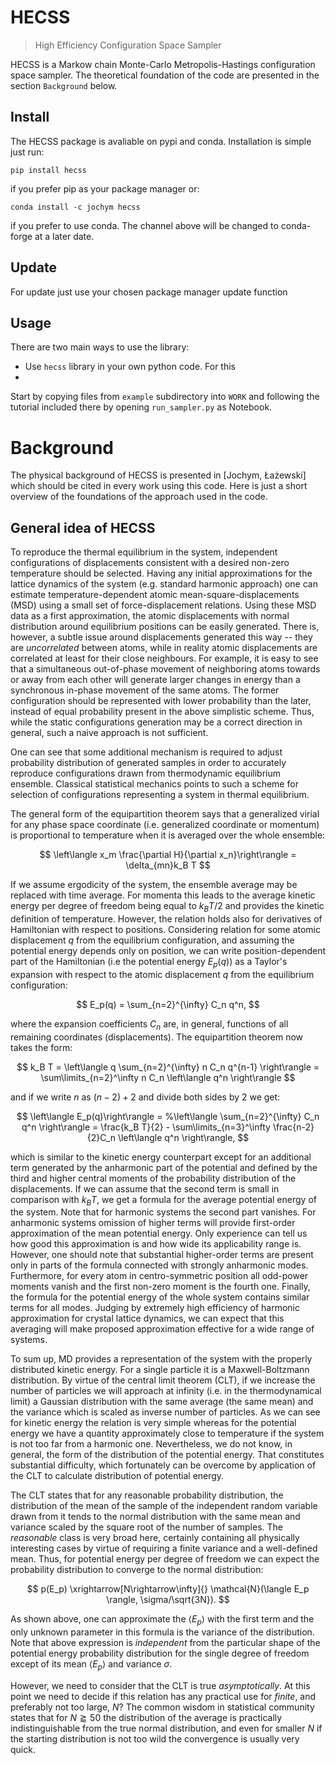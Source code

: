 # HECSS
> High Efficiency Configuration Space Sampler


HECSS is a Markow chain Monte-Carlo Metropolis-Hastings configuration space sampler. The theoretical foundation of the code are presented in the section `Background` below.

## Install

The HECSS package is avaliable on pypi and conda. Installation is simple just run:
```
pip install hecss
```
if you prefer pip as your package manager or:
```
conda install -c jochym hecss
```
if you prefer to use conda. The channel above will be changed to conda-forge at a later date.

## Update

For update just use your chosen package manager update function

## Usage

There are two main ways to use the library:
 * Use `hecss` library in your own python code. For this 
 *

Start by copying files from `example` subdirectory into `WORK` and following
the tutorial included there by opening `run_sampler.py` as Notebook.

# Background

The physical background of  HECSS is presented in [Jochym, Łażewski] which should be cited in every work using this code. Here is just a short overview of the foundations of the approach used in the code.



## General idea of HECSS

To reproduce the thermal equilibrium in the system, independent configurations of displacements consistent with a desired non-zero temperature should be selected. 
Having any initial approximations for the lattice dynamics of the system (e.g. standard harmonic approach) one can estimate temperature-dependent atomic mean-square-displacements (MSD) using a small set of force-displacement relations. Using these MSD data as a first approximation, the atomic displacements with normal distribution around equilibrium positions can be easily generated. 
There is, however, a subtle issue around displacements generated this way -- they are *uncorrelated* between atoms, while in reality atomic displacements are correlated at least for their close neighbours. For example, it is easy to see that a simultaneous out-of-phase movement of neighboring atoms towards or away from each other will generate larger changes in energy than a synchronous in-phase movement of the same atoms. The former configuration should be represented with lower probability than the later, instead of equal probability present in the above simplistic scheme. Thus, while the static configurations generation may be a correct direction in general, such a naive approach is not sufficient. 

One can see that some additional mechanism is required to adjust probability distribution of generated samples in order to accurately reproduce configurations drawn from thermodynamic equilibrium ensemble. Classical statistical mechanics points to such a scheme for selection of configurations representing a system in thermal equilibrium.

The general form of the equipartition theorem says that a generalized virial for any phase space coordinate (i.e. generalized coordinate or momentum) is proportional to temperature when it is averaged over the whole ensemble: 

$$
\left\langle x_m \frac{\partial H}{\partial x_n}\right\rangle = \delta_{mn}k_B T 
$$

If we assume ergodicity of the system, the ensemble average may be replaced with time average.
For momenta this leads to the average kinetic energy per degree of freedom being equal to $k_B T/2$ and provides the kinetic definition of temperature. However, the relation holds also for derivatives of Hamiltonian with respect to positions. Considering relation for some atomic displacement $q$ from the equilibrium configuration, and assuming the potential energy depends only on position, we can write position-dependent part of the Hamiltonian (i.e the potential energy $E_p(q)$) as a Taylor's expansion with respect to the atomic displacement $q$ from the equilibrium configuration:

$$
E_p(q) = \sum_{n=2}^{\infty} C_n q^n,
$$

where the expansion coefficients $C_n$ are, in general, functions of all remaining coordinates (displacements). 
The equipartition theorem now takes the form:

$$
k_B T = \left\langle q \sum_{n=2}^{\infty} n C_n q^{n-1} \right\rangle = \sum\limits_{n=2}^\infty n C_n \left\langle q^n \right\rangle
$$

and if we write $n$ as $(n-2)+2$ and divide both sides by $2$ we get:

$$
\left\langle E_p(q)\right\rangle = 
%\left\langle \sum_{n=2}^{\infty} C_n q^n \right\rangle = 
\frac{k_B T}{2} - 
    \sum\limits_{n=3}^\infty \frac{n-2}{2}C_n \left\langle q^n \right\rangle,
$$

which is similar to the kinetic energy counterpart except for an additional term generated by the anharmonic part of the potential and defined by the third and higher central moments of the probability distribution of the displacements. If we can assume that the second term is small in comparison with $k_B T$, we get a formula for the average potential energy of the system. Note that for harmonic systems the second part vanishes. For anharmonic systems omission of higher terms will provide first-order approximation of the mean potential energy. Only experience can tell us how good this approximation is and how wide its applicability range is. However, one should note that substantial higher-order terms are present only in parts of the formula connected with strongly anharmonic modes. Furthermore, for every atom in centro-symmetric position all odd-power moments vanish and the first non-zero moment is the fourth one. Finally, the formula for the potential energy of the whole system contains similar terms for all modes. Judging by extremely high efficiency of harmonic approximation for crystal lattice dynamics, we can expect that this averaging will make proposed approximation effective for a wide range of systems. 

To sum up, MD provides a representation of the system with the properly distributed kinetic energy. For a single particle it is a Maxwell-Boltzmann distribution. By virtue of the central limit theorem (CLT), if we increase the number of particles we will approach at infinity (i.e. in the thermodynamical limit) a Gaussian distribution with the same average (the same mean) and the variance which is scaled as inverse number of particles. As we can see for kinetic energy the relation is very simple whereas
for the potential energy we have a quantity approximately close to temperature if the system is not too far from a harmonic one. Nevertheless, we do not know, in general, the form of the distribution of the potential energy. That constitutes substantial difficulty, which fortunately can be overcome by application of the CLT to calculate distribution of potential energy.

The CLT states that for any reasonable probability distribution, the distribution of the mean of the sample of the independent random variable drawn from it tends to the normal distribution with the same mean and variance scaled by the square root of the number of samples. The *reasonable* class is very broad here, certainly containing all physically interesting cases by virtue of requiring a finite variance and a well-defined mean. Thus, for potential energy per degree of freedom we can expect the probability distribution to converge to the normal distribution:

$$
p(E_p) \xrightarrow[N\rightarrow\infty]{} \mathcal{N}(\langle E_p \rangle, \sigma/\sqrt{3N}).
$$

As shown above, one can approximate the $\langle E_p \rangle$ with the first term and the only unknown parameter in this formula is the variance of the distribution. Note that above expression is *independent* from the particular shape of the potential energy probability distribution for the single degree of freedom except of its mean $\langle E_p \rangle$ and variance $\sigma$.

However, we need to consider that the CLT is true *asymptotically*. At this point we need to decide if this relation has any practical use for *finite*, and preferably not too large, $N$? The common wisdom in statistical community states that for $N \gtrapprox 50$ the distribution of the average is practically indistinguishable from the true normal distribution, and even for smaller $N$ if the starting distribution is not too wild the convergence is usually very quick. 
